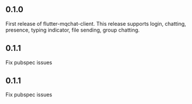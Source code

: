## 0.1.0

First release of flutter-mqchat-client.
This release supports login, chatting, presence, typing indicator, file sending, group chatting.


## 0.1.1

Fix pubspec issues


## 0.1.1

Fix pubspec issues